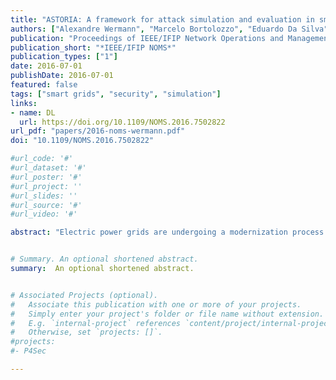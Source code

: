 ```yaml
---
title: "ASTORIA: A framework for attack simulation and evaluation in smart grids"
authors: ["Alexandre Wermann", "Marcelo Bortolozzo", "Eduardo Da Silva", "Alberto Schaeffer-Filho", "Luciano P Gaspary", "Marinho Barcellos"]
publication: "Proceedings of IEEE/IFIP Network Operations and Management Symposium (IEEE/IFIP NOMS)"
publication_short: "*IEEE/IFIP NOMS*"
publication_types: ["1"]
date: 2016-07-01
publishDate: 2016-07-01
featured: false
tags: ["smart grids", "security", "simulation"]
links:
- name: DL
  url: https://doi.org/10.1109/NOMS.2016.7502822
url_pdf: "papers/2016-noms-wermann.pdf"
doi: "10.1109/NOMS.2016.7502822"

#url_code: '#'
#url_dataset: '#'
#url_poster: '#'
#url_project: ''
#url_slides: ''
#url_source: '#'
#url_video: '#'

abstract: "Electric power grids are undergoing a modernization process. By relying on the ICT infrastructure and on Internet connectivity, these so-called Smart Grids are now able to provide new functionalities and to become more efficient. However, despite the existence of a few standards that aim to specify the secure operation of Smart Grids, utility companies do not have a comprehensive set of metrics and evaluation tools for assessing security properties in these infrastructures. Thus, it is necessary to develop new toolsets to provide support for vulnerability analysis in Smart Grids. This paper proposes ASTORIA, a framework developed to allow the simulation of attacks and the evaluation of their impact on Smart Grid infrastructures, using closely-related real devices and real topologies comprising both power grid elements as well as ICT and networking equipment. We anticipate that ASTORIA can be used by Smart Grid operators not only to analyze the impact of malicious attacks and other security threats in different components, but also to permit the development and evaluation of anomaly detection techniques in a simulation environment. Further, we present evaluation scenarios illustrating customizable Smart Grid topologies, comprising sensors, master and remote stations, and using an extensible set of attack profiles."


# Summary. An optional shortened abstract.
summary:  An optional shortened abstract.


# Associated Projects (optional).
#   Associate this publication with one or more of your projects.
#   Simply enter your project's folder or file name without extension.
#   E.g. `internal-project` references `content/project/internal-project/index.md`.
#   Otherwise, set `projects: []`.
#projects:
#- P4Sec

---
```





